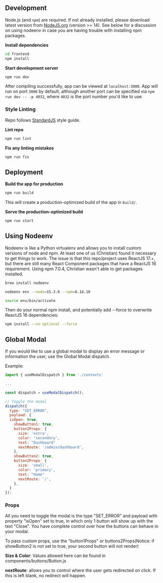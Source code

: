 ## Development

Node.js (and `npm`) are required. If not already installed, please download latest version from [NodeJS.org](https://nodejs.org/) (version >= 14). See below for a discussion on using nodeenv in case you are having trouble with installing npm packages.

**Install dependencies**
```sh
cd frontend
npm install
```

**Start development server**
```sh
npm run dev
```

After compiling successfully, app can be viewed at `localhost:3000`. App will run on port `3000` by default, although another port can be specified via `npm run dev -- -p 4032`, where `4032` is the port number you'd like to use.

### Style Linting

Repo follows [StandardJS](https://standardjs.com/) style guide.

**Lint repo**
```sh
npm run lint
```

**Fix any linting mistakes**
```sh
npm run fix
```


## Deployment

**Build the app for production**
```sh
npm run build
```

This will create a production-optimized build of the app in `build/`.

**Serve the production-optimized build**
```sh
npm run start
```

## Using Nodeenv

Nodeenv is like a Python virtualenv and allows you to install custom versions of node and npm. At least one of us (Christian) found it necessary to get things to work. The issue is that this repo/project uses ReactJS 17.+, but there are still many React Component packages that have a ReactJS 16 requirement. Using npm 7.0.4, Christian wasn't able to get packages installed.

```sh
brew install nodeenv
```

```sh
nodeenv env --node=15.3.0 --npm=6.14.10
```

```sh
source env/bin/activate
```

Then do your normal npm install, and potentially add --force to overwrite ReactJS 16 dependencies:

```sh
npm install --no-optional --force
```

## Global Modal

If you would like to use a global modal to display an error message or information the user, use the Global Modal dispatch.

Example:

```javascript
import { useModalDispatch } from './contexts'

...

const dispatch = useModalDispatch();

// Toggle the modal
dispatch({
  type: "SET_ERROR",
  payload: {
  isOpen: true,
    showButton1: true,
    button1Props: {
      size: 'extra',
      color: 'secondary',
      text: "Dashboard"
      nextRoute: '/admin/dashboard',
    },
    showButton2: true,
    button2Props: {
      size: 'small',
      color: 'primary',
      text: "Home"
      nextRoute: '/',
    },
  }
});
```

### Props

All you need to toggle the modal is the type "SET_ERROR" and payload with property "isOpen" set to true, in which only 1 button will show up with the text "Close". You have complete control over how the buttons can behave in your modal.

To pass custom props, use the "button1Props" or buttons2Props(Notice: if showButton2 is not set to true, your second button will not render)

**Size & Color**: Values allowed here can be found in components/buttons/Button.js

**nextRoute**: allows you to control where the user gets redirected on click. If this is left blank, no redirect will happen.
